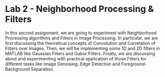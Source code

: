 # Lab 2 - Neighborhood Processing & Filters


In this second assignment, we are going to experiment with Neighborhood Processing algorithms
and Filters in Image Processing. In particular, we are first discussing the theoretical concepts of
Convolution and Correlation of Filters over Images. Then, we will be implementing some 1D and
2D filters in MATLAB like Gaussian Filters and Gabor Filters. Finally, we are discussing about and
experimenting with practical application of those Filters for different tasks like Image Denoising,
Edge Detection and Foreground-Background Separation.
